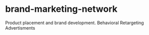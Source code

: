 # brand-marketing-network
Product placement and brand development. Behavioral Retargeting Advertisments
